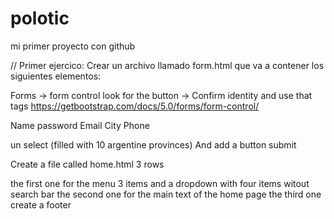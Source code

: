 # polotic
mi primer proyecto con github



// Primer ejercico:
Crear un archivo llamado form.html
que va a contener los siguientes elementos:


Forms ->  form control 
look for the button -> Confirm identity and use that tags
https://getbootstrap.com/docs/5.0/forms/form-control/

Name 
password
Email
City
Phone 

un select (filled with 10 argentine provinces)
And add a button submit

Create a file called home.html
3 rows

the first one for the menu 
3 items and a dropdown with four items
witout search bar
the second one for the main text of the home page
the third one create a footer